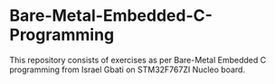 # Bare-Metal-Embedded-C-Programming
This repository consists of exercises as per Bare-Metal Embedded C programming from Israel Gbati on STM32F767ZI Nucleo board.
